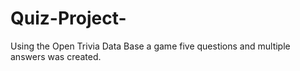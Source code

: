 # Quiz-Project-
 Using the Open Trivia Data Base a game five questions and multiple answers was created.
